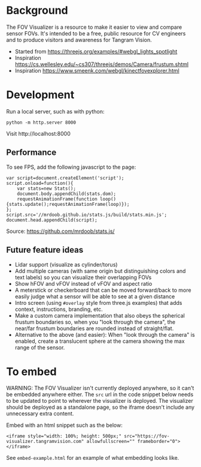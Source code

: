 # Background

The FOV Visualizer is a resource to make it easier to view and compare sensor
FOVs. It's intended to be a free, public resource for CV engineers and to
produce visitors and awareness for Tangram Vision.

- Started from https://threejs.org/examples/#webgl_lights_spotlight
- Inspiration https://cs.wellesley.edu/~cs307/threejs/demos/Camera/frustum.shtml
- Inspiration https://www.smeenk.com/webgl/kinectfovexplorer.html

# Development

Run a local server, such as with python:

```
python -m http.server 8000
```

Visit http://localhost:8000


## Performance

To see FPS, add the following javascript to the page:

```
var script=document.createElement('script');
script.onload=function(){
    var stats=new Stats();
    document.body.appendChild(stats.dom);
    requestAnimationFrame(function loop(){stats.update();requestAnimationFrame(loop)});
};
script.src='//mrdoob.github.io/stats.js/build/stats.min.js';
document.head.appendChild(script);
```

Source: https://github.com/mrdoob/stats.js/


## Future feature ideas

- Lidar support (visualize as cylinder/torus)
- Add multiple cameras (with same origin but distinguishing colors and text
labels) so you can visualize their overlapping FOVs
- Show hFOV and vFOV instead of vFOV and aspect ratio
- A meterstick or checkerboard that can be moved forward/back to more easily
judge what a sensor will be able to see at a given distance
- Intro screen (using `#overlay` style from three.js examples) that adds
context, instructions, branding, etc.
- Make a custom camera implementation that also obeys the spherical frustum
boundaries so, when you "look through the camera", the near/far frustum
boundaries are rounded instead of straight/flat.
- Alternative to the above (and easier): When "look through the camera" is
enabled, create a translucent sphere at the camera showing the max range of
the sensor.


# To embed

WARNING: The FOV Visualizer isn't currently deployed anywhere, so it can't be
embedded anywhere either. The `src` url in the code snippet below needs to be
updated to point to wherever the visualizer is deployed. The visualizer should
be deployed as a standalone page, so the iframe doesn't include any unnecessary
extra content.

Embed with an html snippet such as the below:

```
<iframe style="width: 100%; height: 500px;" src="https://fov-visualizer.tangramvision.com" allowfullscreen="" frameborder="0"></iframe>
```

See `embed-example.html` for an example of what embedding looks like.
